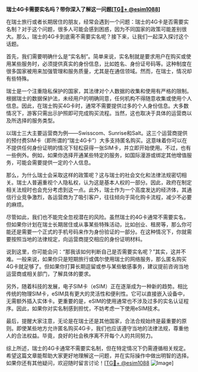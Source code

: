 **瑞士4G卡需要实名吗？带你深入了解这一问题[[TG💪+ @esim1088](https://t.me/s/esim1088)]**

在瑞士旅行或者长期居住的朋友，经常会遇到一个问题：瑞士的4G卡是否需要实名制？对于这个问题，很多人可能会感到困惑，因为不同国家的政策可能差别很大。那么，瑞士的4G卡到底需不需要实名呢？接下来，让我们一起深入探讨这个话题。

首先，我们需要明确什么是“实名制”。简单来说，实名制就是要求用户在购买或使用某些服务时，必须提供真实的身份信息，比如姓名、身份证号码等。这种制度在很多国家被用来加强管理和服务质量，尤其是在通信领域。然而，在瑞士，情况却有些特殊。

瑞士是一个注重隐私保护的国家，其法律对个人数据的收集和使用有严格的限制。根据瑞士的数据保护法，未经用户的明确同意，任何机构不得随意收集或使用个人信息。因此，在瑞士购买4G卡时，通常不需要提供过多的个人身份信息。大多数情况下，游客只需出示护照即可完成购买流程。当然，这也取决于具体的运营商以及所选择的服务类型。

以瑞士三大主要运营商为例——Swisscom、Sunrise和Salt。这三个运营商提供的预付费SIM卡（即所谓的“瑞士4G卡”）大多支持匿名购买。这意味着你可以在不提供任何身份证明的情况下轻松获得一张SIM卡，并立即开始使用。不过，也有一些例外。例如，如果你选择开通某些特定的服务，如国际漫游或绑定其他增值服务，可能会需要提供一定的个人信息。

那么，为什么瑞士会采取这样的政策呢？这与瑞士的社会文化和法律法规密切相关。瑞士人普遍重视个人隐私权，认为这是基本人权的一部分。因此，政府在制定相关法规时也会充分考虑到这一点。此外，瑞士作为一个高度发达的经济体，其通信行业竞争激烈，各运营商为了吸引客户，往往倾向于简化购卡流程，减少不必要的麻烦。

尽管如此，我们也不能完全忽视潜在的风险。虽然瑞士的4G卡通常不需要实名，但如果你计划在瑞士长期居住或从事某些特殊活动，比如创业、租房等，那么你可能还是需要一个正式的手机号码来作为身份验证的一部分。在这种情况下，你就需要按照当地的法律规定，向运营商提交相应的身份证明材料。

说到这里，你可能会问：“那我该如何判断自己是否需要实名呢？”其实，这并不难。一般来说，如果你只是短期旅行或偶尔使用瑞士的网络服务，那么匿名购买4G卡就足够了。但如果你打算长期逗留或参与某些敏感事务，建议提前咨询当地运营商或相关部门，了解具体的要求。

另外，随着科技的发展，电子SIM卡（eSIM）正在逐渐成为一种新的趋势。相比传统的物理SIM卡，eSIM具有更大的灵活性和便利性。它可以直接嵌入设备中，无需额外插入实体卡。更重要的是，eSIM的使用通常也不涉及过多的实名认证程序。因此，如果你对实名制感到担忧，不妨考虑一下使用eSIM技术。

最后，提醒大家注意，无论是在瑞士还是其他国家，合法合规始终是最重要的原则。即使某些地方允许匿名购买4G卡，我们也应该遵守当地的法律法规，尊重他人的合法权益。毕竟，良好的社会秩序离不开每个人的共同努力。

综上所述，瑞士的4G卡通常不需要实名制，但在特定情况下仍需遵循相关规定。希望这篇文章能帮助大家更好地理解这一问题，并在实际操作中做出明智的选择。如果你还有其他疑问，欢迎随时留言讨论！[[TG💪+ @esim1088](https://t.me/s/esim1088) ![Image](https://i.postimg.cc/4NQfJmqS/Snipaste-2025-05-13-00-14-12.png)]
